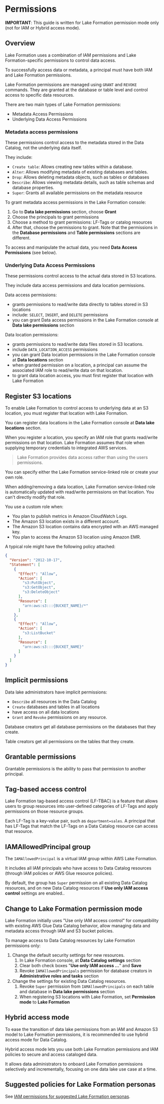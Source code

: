 # Permissions

**IMPORTANT**: This guide is written for Lake Formation permission mode only (not for IAM or Hybrid access mode).

## Overview

Lake Formation uses a combination of IAM permissions and Lake Formation-specific permissions to control data access.

To successfully access data or metadata, a principal must have both IAM and Lake Formation permissions.

Lake Formation permissions are managed using `GRANT` and `REVOKE` commands. They are granted at the database or table level and control access to specific data resources.

There are two main types of Lake Formation permissions:
- Metadata Access Permissions
- Underlying Data Access Permissions


### Metadata access permissions

These permissions control access to the metadata stored in the Data Catalog, not the underlying data itself.

They include:
- `Create table`: Allows creating new tables within a database.
- `Alter`: Allows modifying metadata of existing databases and tables.
- `Drop`: Allows deleting metadata objects, such as tables or databases
- `Describe`: Allows viewing metadata details, such as table schemas and database properties.
- `Super`: Grants all available permissions on the metadata resource

To grant metadata access permissions in the Lake Formation console:
1. Go to **Data lake permissions** section, choose **Grant**
2. Choose the principals to grant permissions
3. Choose a method to grant permissions: LF-Tags or catalog resources
4. After that, choose the permissions to grant. Note that the permissions in the **Database permissions** and **Table permissions** sections are different.

To access and manipulate the actual data, you need **Data Access Permissions** (see below).


### Underlying Data Access Permissions

These permissions control access to the actual data stored in S3 locations.

They include data access permissions and data location permissions.

Data access permissions:
- grants permissions to read/write data directly to tables stored in S3 locations
- include: `SELECT`, `INSERT`, and `DELETE` permissions
- you can grant Data access permissions in the Lake Formation console at **Data lake permissions** section

Data location permissions:
- grants permissions to read/write data files stored in S3 locations.
- include `DATA_LOCATION_ACCESS` permissions
- you can grant Data location permissions in the Lake Formation console at **Data locations** section
- when granted permission on a location, a principal can assume the associated IAM role to read/write data on that location.
- to grant data location access, you must first register that location with Lake Formation


## Register S3 locations

To enable Lake Formation to control access to underlying data at an S3 location, you must register that location with Lake Formation.

You can register data locations in the Lake Formation console at **Data lake locations** section.

When you register a location, you specify an IAM role that grants read/write permissions on that location. Lake Formation assumes that role when supplying temporary credentials to integrated AWS services.

> Lake Formation provides data access rather than using the users permissions.

You can specify either the Lake Formation service-linked role or create your own role.

When adding/removing a data location, Lake Formation service-linked role is automatically updated with read/write permissions on that location. You can't directly modify that role.

You use a custom role when:
- You plan to publish metrics in Amazon CloudWatch Logs.
- The Amazon S3 location exists in a different account.
- The Amazon S3 location contains data encrypted with an AWS managed key.
- You plan to access the Amazon S3 location using Amazon EMR.

A typical role might have the following policy attached:
```json
{
  "Version": "2012-10-17",
  "Statement": [
    {
      "Effect": "Allow",
      "Action": [
        "s3:PutObject",
        "s3:GetObject",
        "s3:DeleteObject"
      ],
      "Resource": [
        "arn:aws:s3:::{BUCKET_NAME}/*"
      ]
    },
    {
      "Effect": "Allow",
      "Action": [
        "s3:ListBucket"
      ],
      "Resource": [
        "arn:aws:s3:::{BUCKET_NAME}"
      ]
    }
  ]
}
```


## Implicit permissions

Data lake administrators have implicit permissions:
- `Describe` all resources in the Data Catalog
- `Create` databases and tables in all locations
- have access on all data locations
- `Grant` and `Revoke` permissions on any resource.

Database creators get all database permissions on the databases that they create.

Table creators get all permissions on the tables that they create.


## Grantable permissions

Grantable permissions is the ability to pass that permission to another principal.


## Tag-based access control

Lake Formation tag-based access control (LF-TBAC) is a feature that allows users to group resources into user-defined categories of LF-Tags and apply permissions on those resource groups. 

Each LF-Tag is a key-value pair, such as `department=sales`. A principal that has LF-Tags that match the LF-Tags on a Data Catalog resource can access that resource. 


## IAMAllowedPrincipal group

The `IAMAllowedPrincipal` is a virtual IAM group within AWS Lake Formation.

It includes all IAM principals who have access to Data Catalog resources (through IAM policies or AWS Glue resource policies).

By default, the group has `Super` permission on all existing Data Catalog resources, and on new Data Catalog resources if **Use only IAM access control** settings are enabled..


## Change to Lake Formation permission mode

Lake Formation initially uses "Use only IAM access control" for compatibility with existing AWS Glue Data Catalog behavior, allow managing data and metadata access through IAM and S3 bucket policies.

To manage access to Data Catalog resources by Lake Formation permissions only:

1. Change the default security settings for new resources.
   1. In Lake Formation console, at **Data Catalog settings** section
   2. Clear both check boxes "**Use only IAM access ...**" and **Save**
   3. Revoke `IAMAllowedPrincipals` permission for database creators in **Administrative roles and tasks** section
2. Change the settings for existing Data Catalog resources.
   1. Revoke `Super` permission from `IAMAllowedPrincipals` on each table and database in **Data lake permissions** section
   2. When registering S3 locations with Lake Formation, set **Permission mode** to **Lake Formation**


## Hybrid access mode

To ease the transition of data lake permissions from an IAM and Amazon S3 model to Lake Formation permissions, it is recommended to use hybrid access mode for Data Catalog.

Hybrid access mode lets you use both Lake Formation permissions and IAM policies to secure and access cataloged data.

It allows data administrators to onboard Lake Formation permissions selectively and incrementally, focusing on one data lake use case at a time.


## Suggested policies for Lake Formation personas

See [IAM permissions for suggested Lake Formation personas](https://docs.aws.amazon.com/lake-formation/latest/dg/permissions-reference.html).
